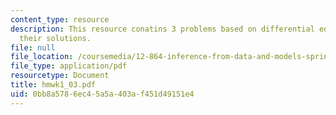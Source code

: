 ```yaml
---
content_type: resource
description: This resource conatins 3 problems based on differential equations and
  their solutions.
file: null
file_location: /coursemedia/12-864-inference-from-data-and-models-spring-2005/0bb8a5786ec45a5a403af451d49151e4_hmwk1_03.pdf
file_type: application/pdf
resourcetype: Document
title: hmwk1_03.pdf
uid: 0bb8a578-6ec4-5a5a-403a-f451d49151e4
---
```

